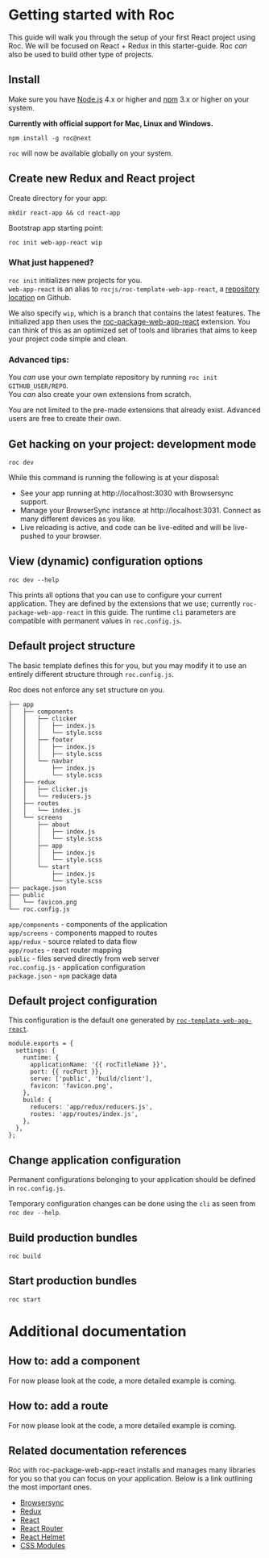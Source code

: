 # Getting started with Roc

This guide will walk you through the setup of your first React project using Roc. We will be focused on React + Redux in this starter-guide. Roc _can_ also be used to build other type of projects.

## Install
Make sure you have [Node.js](https://nodejs.org) 4.x or higher and [npm](https://www.npmjs.com/) 3.x or higher on your system.

__Currently with official support for Mac, Linux and Windows.__

```
npm install -g roc@next
```
`roc` will now be available globally on your system.

## Create new Redux and React project
Create directory for your app:
```
mkdir react-app && cd react-app
```
Bootstrap app starting point:
```
roc init web-app-react wip
```

### What just happened?
`roc init` initializes new projects for you.  
`web-app-react` is an alias to `rocjs/roc-template-web-app-react`, a [repository location](https://github.com/rocjs/roc-template-web-app-react) on Github.  

We also specify `wip`, which is a branch that contains the latest features. The initialized app then uses the [roc-package-web-app-react](https://github.com/rocjs/roc-package-web-app-react) extension. You can think of this as an optimized set of tools and libraries that aims to keep your project code simple and clean.

### Advanced tips:
You _can_ use your own template repository by running `roc init GITHUB_USER/REPO`.  
You _can_ also create your own extensions from scratch.

You are not limited to the pre-made extensions that already exist. Advanced users are free to create their own.

## Get hacking on your project: development mode
```
roc dev
```
While this command is running the following is at your disposal:
- See your app running at http://localhost:3030 with Browsersync support.
- Manage your BrowserSync instance at http://localhost:3031. Connect as many different devices as you like.
- Live reloading is active, and code can be live-edited and will be live-pushed to your browser.

## View (dynamic) configuration options
```
roc dev --help
```

This prints all options that you can use to configure your current application. They are defined by the extensions that we use; currently `roc-package-web-app-react` in this guide. The runtime `cli` parameters are compatible with permanent values in `roc.config.js`.

## Default project structure
The basic template defines this for you, but you may modify it to use an entirely different structure through `roc.config.js`.

Roc does not enforce any set structure on you.
```
├── app
│   ├── components
│   │   ├── clicker
│   │   │   ├── index.js
│   │   │   └── style.scss
│   │   ├── footer
│   │   │   ├── index.js
│   │   │   ├── style.scss
│   │   └── navbar
│   │       ├── index.js
│   │       └── style.scss
│   ├── redux
│   │   ├── clicker.js
│   │   └── reducers.js
│   ├── routes
│   │   └── index.js
│   └── screens
│       ├── about
│       │   ├── index.js
│       │   └── style.scss
│       ├── app
│       │   ├── index.js
│       │   └── style.scss
│       └── start
│           ├── index.js
│           └── style.scss
├── package.json
├── public
│   └── favicon.png
└── roc.config.js

```

`app/components` - components of the application  
`app/screens` - components mapped to routes  
`app/redux` - source related to data flow  
`app/routes` - react router mapping  
`public` - files served directly from web server  
`roc.config.js` - application configuration  
`package.json` - `npm` package data

## Default project configuration
This configuration is the default one generated by [`roc-template-web-app-react`](https://github.com/rocjs/roc-template-web-app-react).
```
module.exports = {
  settings: {
    runtime: {
      applicationName: '{{ rocTitleName }}',
      port: {{ rocPort }},
      serve: ['public', 'build/client'],
      favicon: 'favicon.png',
    },
    build: {
      reducers: 'app/redux/reducers.js',
      routes: 'app/routes/index.js',
    },
  },
};
```

## Change application configuration
Permanent configurations belonging to your application should be defined in `roc.config.js`.

Temporary configuration changes can be done using the `cli` as seen from `roc dev --help`.

## Build production bundles
```
roc build
```

## Start production bundles
```
roc start
```

# Additional documentation

## How to: add a component
For now please look at the code, a more detailed example is coming.

## How to: add a route
For now please look at the code, a more detailed example is coming.

## Related documentation references
Roc with roc-package-web-app-react installs and manages many libraries for you so that you can focus on your application. Below is a link outlining the most important ones.

- [Browsersync](https://browsersync.io)
- [Redux](https://github.com/rackt/redux)
- [React](https://facebook.github.io/react/)
- [React Router](https://github.com/rackt/react-router)
- [React Helmet](https://github.com/nfl/react-helmet)
- [CSS Modules](https://github.com/css-modules/css-modules)
